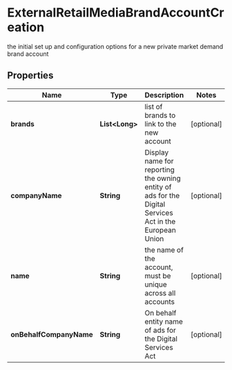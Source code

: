 

# ExternalRetailMediaBrandAccountCreation

the initial set up and configuration options for a new private market demand brand account

## Properties

| Name | Type | Description | Notes |
|------------ | ------------- | ------------- | -------------|
|**brands** | **List&lt;Long&gt;** | list of brands to link to the new account |  [optional] |
|**companyName** | **String** | Display name for reporting the owning entity of ads for the Digital Services Act in the European Union |  [optional] |
|**name** | **String** | the name of the account, must be unique across all accounts |  [optional] |
|**onBehalfCompanyName** | **String** | On behalf entity name of ads for the Digital Services Act |  [optional] |




